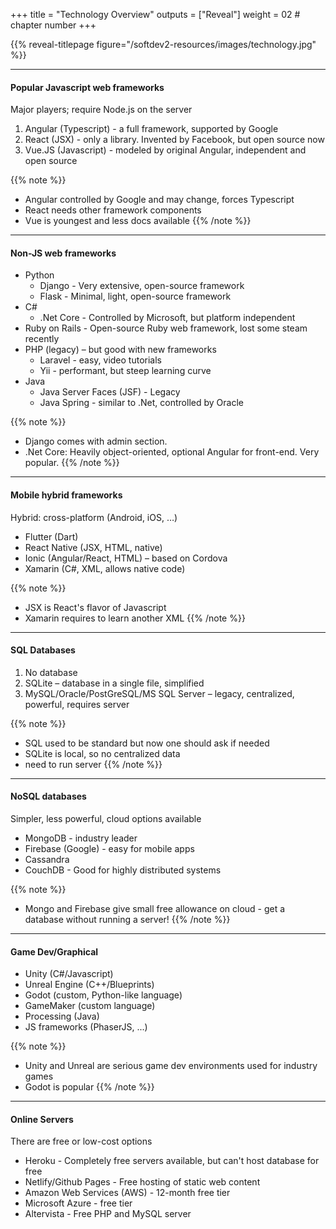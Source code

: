 +++
title = "Technology Overview"
outputs = ["Reveal"]
weight = 02 # chapter number
+++

{{% reveal-titlepage figure="/softdev2-resources/images/technology.jpg" %}}

---

#### Popular Javascript web frameworks

Major players; require Node.js on the server

1. Angular (Typescript) - a full framework, supported by Google
1. React (JSX) - only a library. Invented by Facebook, but open source now
1. Vue.JS (Javascript) - modeled by original Angular, independent and open source

{{% note %}}
- Angular controlled by Google and may change, forces Typescript
- React needs other framework components
- Vue is youngest and less docs available
{{% /note %}}

---

#### Non-JS web frameworks

- Python
  - Django - Very extensive, open-source framework
  - Flask - Minimal, light, open-source framework
- C#
  - .Net Core - Controlled by Microsoft, but platform independent
- Ruby on Rails - Open-source Ruby web framework, lost some steam recently
- PHP (legacy) – but good with new frameworks
  - Laravel - easy, video tutorials
  - Yii - performant, but steep learning curve
- Java
  - Java Server Faces (JSF) - Legacy
  - Java Spring - similar to .Net, controlled by Oracle

{{% note %}}
- Django comes with admin section.
- .Net Core: Heavily object-oriented, optional Angular for front-end. Very popular.
{{% /note %}}

---

#### Mobile hybrid frameworks

Hybrid: cross-platform (Android, iOS, …)

- Flutter (Dart)
- React Native (JSX, HTML, native)
- Ionic (Angular/React, HTML) – based on Cordova
- Xamarin (C#, XML, allows native code)

{{% note %}}
- JSX is React's flavor of Javascript
- Xamarin requires to learn another XML
{{% /note %}}

---

#### SQL Databases

1. No database
1. SQLite – database in a single file, simplified
1. MySQL/Oracle/PostGreSQL/MS SQL Server – legacy, centralized, powerful, requires server

{{% note %}}
- SQL used to be standard but now one should ask if needed
- SQLite is local, so no centralized data
- need to run server
{{% /note %}}

---

#### NoSQL databases

Simpler, less powerful, cloud options available

- MongoDB - industry leader
- Firebase (Google) - easy for mobile apps
- Cassandra 
- CouchDB - Good for highly distributed systems

{{% note %}}
- Mongo and Firebase give small free allowance on cloud - get a database without running a server!
{{% /note %}}

---

#### Game Dev/Graphical

- Unity (C#/Javascript)
- Unreal Engine (C++/Blueprints)
- Godot (custom, Python-like language)
- GameMaker (custom language)
- Processing (Java)
- JS frameworks (PhaserJS, ...)

{{% note %}}
- Unity and Unreal are serious game dev environments used for industry games
- Godot is popular
{{% /note %}}

---

#### Online Servers

There are free or low-cost options

- Heroku - Completely free servers available, but can't host database for free
- Netlify/Github Pages - Free hosting of static web content
- Amazon Web Services (AWS) - 12-month free tier 
- Microsoft Azure - free tier 
- Altervista - Free PHP and MySQL server
